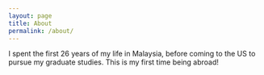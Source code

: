 ```yaml
---
layout: page
title: About
permalink: /about/
---
```


I spent the first 26 years of my life in Malaysia, before coming to the US to pursue my graduate studies. This is my first time being abroad! 
